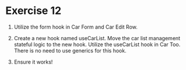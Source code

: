 # Exercise 12

1. Utilize the form hook in Car Form and Car Edit Row.

2. Create a new hook named useCarList. Move the car list management stateful logic to the new hook. Utilize the useCarList hook in Car Too. There is no need to use generics for this hook.

3. Ensure it works!